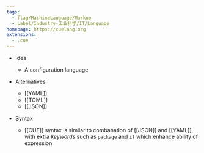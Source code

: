 ```yaml
---
tags:
  - flag/MachineLanguage/Markup
  - Label/Industry-工业科学/IT/Language
homepage: https://cuelang.org
extensions:
  - .cue
---
```


- Idea
    - A configuration language

- Alternatives
    - [[YAML]]
    - [[TOML]]
    - [[JSON]]

- Syntax
    - [[CUE]] syntax is similar to combanation of [[JSON]] and [[YAML]], with extra *keywords* such as `package` and `if` which enhance ability of expression
